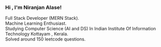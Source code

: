 
### Hi , I'm Niranjan Alase!

Full Stack Developer (MERN Stack).<br/>
Machine Learning Enthusiast.<br/>
Studying Computer Science (AI and DS) In Indian Institute Of Information Technology Kottayam , Kerala.<br/>
Solved around 150 leetcode  questions.<br/>
